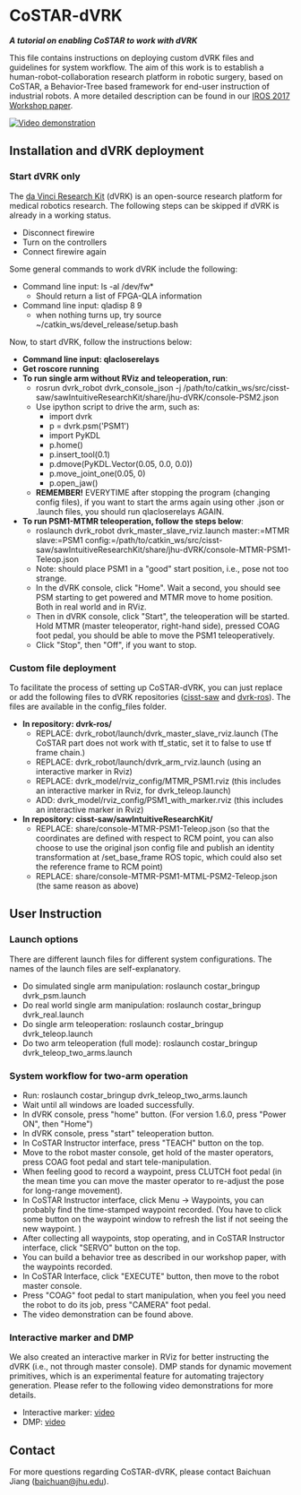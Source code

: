 # CoSTAR-dVRK

***A tutorial on enabling CoSTAR to work with dVRK***

This file contains instructions on deploying custom dVRK files and guidelines for system workflow. The aim of this work is to establish a human-robot-collaboration research platform in robotic surgery, based on CoSTAR, a Behavior-Tree based framework for end-user instruction of industrial robots. A more detailed description can be found in our [IROS 2017 Workshop paper](https://smarts.lcsr.jhu.edu/wp-content/uploads/2017/04/costar_in_surgery.pdf). 

[![Video demonstration](https://img.youtube.com/vi/RqQNLZuuRUE/0.jpg)](https://www.youtube.com/watch?v=RqQNLZuuRUE)

## Installation and dVRK deployment

### Start dVRK only

The [da Vinci Research Kit](https://github.com/jhu-dvrk/sawIntuitiveResearchKit/wiki) (dVRK) is an open-source research platform for medical robotics research. The following steps can be skipped if dVRK is already in a working status.

- Disconnect firewire
- Turn on the controllers
- Connect firewire again 

Some general commands to work dVRK include the following:

* Command line input: ls -al /dev/fw*
  * Should return a list of FPGA-QLA information
* Command line input: qladisp 8 9
  * when nothing turns up, try source ~/catkin_ws/devel_release/setup.bash

Now, to start dVRK, follow the instructions below:

* **Command line input: qlacloserelays**
* **Get roscore running**
* **To run single arm without RViz and teleoperation, run**: 
  * rosrun dvrk_robot dvrk_console_json -j /path/to/catkin_ws/src/cisst-saw/sawIntuitiveResearchKit/share/jhu-dVRK/console-PSM2.json
  * Use ipython script to drive the arm, such as: 
    * import dvrk
    * p = dvrk.psm('PSM1')
    * import PyKDL
    * p.home()
    * p.insert_tool(0.1)
    * p.dmove(PyKDL.Vector(0.05, 0.0, 0.0))
    * p.move_joint_one(0.05, 0)
    * p.open_jaw()
  * **REMEMBER!** EVERYTIME after stopping the program (changing config files), if you want to start the arms again using other .json or .launch files, you should run qlacloserelays AGAIN. 
* **To run PSM1-MTMR teleoperation, follow the steps below**: 
  * roslaunch dvrk_robot dvrk_master_slave_rviz.launch master:=MTMR slave:=PSM1 config:=/path/to/catkin_ws/src/cisst-saw/sawIntuitiveResearchKit/share/jhu-dVRK/console-MTMR-PSM1-Teleop.json
  * Note: should place PSM1 in a "good" start position, i.e., pose not too strange. 
  * In the dVRK console, click "Home". Wait a second, you should see PSM starting to get powered and MTMR move to home position. Both in real world and in RViz. 
  * Then in dVRK console, click "Start", the teleoperation will be started. Hold MTMR (master teleoperator, right-hand side), pressed COAG foot pedal, you should be able to move the PSM1 teleoperatively. 
  * Click "Stop", then "Off", if you want to stop. 

### Custom file deployment

To facilitate the process of setting up CoSTAR-dVRK, you can just replace or add the following files to dVRK repositories ([cisst-saw](https://github.com/jhu-cisst/cisst-saw) and [dvrk-ros](https://github.com/jhu-dvrk/dvrk-ros)). The files are available in the config_files folder. 

* **In repository: dvrk-ros/**
  * REPLACE: dvrk_robot/launch/dvrk_master_slave_rviz.launch (The CoSTAR part does not work with tf_static, set it to false to use tf frame chain.) 
  * REPLACE: dvrk_robot/launch/dvrk_arm_rviz.launch (using an interactive marker in Rviz) 
  * REPLACE: dvrk_model/rviz_config/MTMR_PSM1.rviz (this includes an interactive marker in Rviz, for dvrk_teleop.launch)
  * ADD: dvrk_model/rviz_config/PSM1_with_marker.rviz (this includes an interactive marker in Rviz) 
* **In repository: cisst-saw/sawIntuitiveResearchKit/**
  * REPLACE: share/console-MTMR-PSM1-Teleop.json (so that the coordinates are defined with respect to RCM point, you can also choose to use the original json config file and publish an identity transformation at /set_base_frame ROS topic, which could also set the reference frame to RCM point) 
  * REPLACE: share/console-MTMR-PSM1-MTML-PSM2-Teleop.json (the same reason as above) 

## User Instruction

### Launch options

There are different launch files for different system configurations. The names of the launch files are self-explanatory. 

* Do simulated single arm manipulation: roslaunch costar_bringup dvrk_psm.launch 
* Do real world single arm manipulation: roslaunch costar_bringup dvrk_real.launch
* Do single arm teleoperation: roslaunch costar_bringup dvrk_teleop.launch
* Do two arm teleoperation (full mode): roslaunch costar_bringup dvrk_teleop_two_arms.launch 

### System workflow for two-arm operation

* Run: roslaunch costar_bringup dvrk_teleop_two_arms.launch
* Wait until all windows are loaded successfully.
* In dVRK console, press "home" button. (For version 1.6.0, press "Power ON", then "Home")
* In dVRK console, press "start" teleoperation button. 
* In CoSTAR Instructor interface, press "TEACH" button on the top. 
* Move to the robot master console, get hold of the master operators, press COAG foot pedal and start      tele-manipulation. 
* When feeling good to record a waypoint, press CLUTCH foot pedal (in the mean time you can move the      master operator to re-adjust the pose for long-range movement). 
* In CoSTAR Instructor interface, click Menu -> Waypoints, you can probably find the time-stamped      waypoint recorded. (You have to click some button on the waypoint window to refresh the list if not seeing the new waypoint. )
* After collecting all waypoints, stop operating, and in CoSTAR Instructor interface, click "SERVO" button on the top. 
* You can build a behavior tree as described in our workshop paper, with the waypoints recorded.
* In CoSTAR Interface, click "EXECUTE" button, then move to the robot master console. 
* Press "COAG" foot pedal to start manipulation, when you feel you need the robot to do its job, press "CAMERA" foot pedal. 
* The video demonstration can be found above. 

### Interactive marker and DMP

We also created an interactive marker in RViz for better instructing the dVRK (i.e., not through master console). DMP stands for dynamic movement primitives, which is an experimental feature for automating trajectory generation. Please refer to the following video demonstrations for more details.

* Interactive marker: [video](https://drive.google.com/open?id=0B_yGdvqsvxSIYUdtTHNPU0hiYjg) 
* DMP: [video](https://drive.google.com/open?id=0B_yGdvqsvxSITDhCRWdZYVlicEk) 

## Contact

For more questions regarding CoSTAR-dVRK, please contact Baichuan Jiang (baichuan@jhu.edu). 